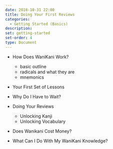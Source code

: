 ```yaml
---
date: 2018-10-31 22:00
title: Doing Your First Reviews
categories:
  - Getting Started (Basics)
description:
set: getting-started
set-order: 4
type: Document
---
```


* How Does WaniKani Work?
  - basic outline
  - radicals and what they are
  - mnemonics
* Your First Set of Lessons
* Why Do I Have to Wait?
* Doing Your Reviews
  - Unlocking Kanji
  - Unlocking Vocabulary
* Does Wanikani Cost Money?

* What Can I Do With My WaniKani Knowledge?

